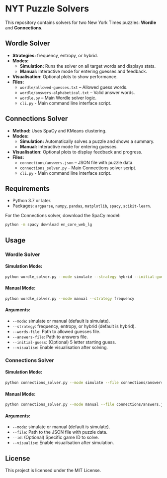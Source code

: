 # NYT Puzzle Solvers

This repository contains solvers for two New York Times puzzles: **Wordle** and **Connections**.

## Wordle Solver

- **Strategies:** frequency, entropy, or hybrid.
- **Modes:**
  - **Simulation:** Runs the solver on all target words and displays stats.
  - **Manual:** Interactive mode for entering guesses and feedback.
- **Visualisation:** Optional plots to show performance.
- **Files:**
  - `wordle/allowed-guesses.txt` – Allowed guess words.
  - `wordle/answers-alphabetical.txt` – Valid answer words.
  - `wordle.py` – Main Wordle solver logic.
  - `cli.py` - Main command line interface script.

## Connections Solver

- **Method:** Uses SpaCy and KMeans clustering.
- **Modes:**
  - **Simulation:** Automatically solves a puzzle and shows a summary.
  - **Manual:** Interactive mode for entering guesses.
- **Visualisation:** Optional plots to display feedback and progress.
- **Files:**
  - `connections/answers.json` – JSON file with puzzle data.
  - `connections_solver.py` – Main Connections solver script.
  - `cli.py` - Main command line interface script.

## Requirements

- Python 3.7 or later.
- Packages: `argparse`, `numpy`, `pandas`, `matplotlib`, `spacy`, `scikit-learn`.

For the Connections solver, download the SpaCy model:
```bash
python -m spacy download en_core_web_lg
```

## Usage

### Wordle Solver

#### Simulation Mode:
```bash
python wordle_solver.py --mode simulate --strategy hybrid --initial-guess slate --visualise
```

#### Manual Mode:
```bash
python wordle_solver.py --mode manual --strategy frequency
```

#### Arguments:
- `--mode`: simulate or manual (default is simulate).
- `--strategy`: frequency, entropy, or hybrid (default is hybrid).
- `--words-file`: Path to allowed guesses file.
- `--answers-file`: Path to answers file.
- `--initial-guess`: (Optional) 5 letter starting guess.
- `--visualise`: Enable visualisation after solving.

### Connections Solver

#### Simulation Mode:
```bash
python connections_solver.py --mode simulate --file connections/answers.json --id 1 --visualise
```

#### Manual Mode:
```bash
python connections_solver.py --mode manual --file connections/answers.json --id 1
```

#### Arguments:
- `--mode`: simulate or manual (default is simulate).
- `--file`: Path to the JSON file with puzzle data.
- `--id`: (Optional) Specific game ID to solve.
- `--visualise`: Enable visuailsation after simulation.

## License
This project is licensed under the MIT License.

